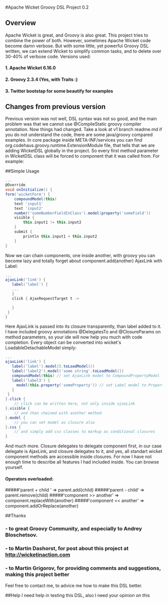 #Apache Wicket Groovy DSL Project 0.2

## Overview
Apache Wicket is great, and Groovy is also great. This project tries to combine the power of both. However, sometimes Apache Wicket code become damn verbose.
But with some little, yet powerful Groovy DSL written, we can extend Wicket to simplify common tasks, and to delete over 30-40% of verbose code.
Versions used:
#### 1. Apache Wicket 6.16.0
#### 2. Groovy 2.3.4 (Yes, with Traits :)
#### 3. Twitter bootstap for some beautify for examples

## Changes from previous version
Previous version was not well, DSL syntax was not so good, and the main problem was that we cannot use @CompileStatic groovy compiler annotation.
Now things had changed. Take a look at v1 branch readme.md if you do not understand the code, there are some java/groovy compared examples.
In core package inside META-INF/services you can find org.codehaus.groovy.runtime.ExtensionModule file, that tells that we are adding WicketDSL globally in the project.
So every first method parameter in WicketDSL class will be forced to component that it was called from. For example:

##Simple Usage
```groovy
...
@Override
void onInitialize() {
form('wicketForm') {
    compoundModel(this)
    text 'input1'
    text 'input2'
    number('someNumberFieldInClass').model(property('someField'))
    visible {
        this.input1 != this.input2
    }
    submit {
        println this.input1 + this.input2
    }
}
```

Now we can chain components, one inside another, with groovy you can become lazy and totally forget about component.add(another)
AjaxLink with Label:
```groovy
...
ajaxLink('link') {
   label('label') {
   ...
   }
   click { AjaxRequestTarget t ->

   }
 }
}
```
Here AjaxLink is passed into its closure transparently, than label added to it. I have included groovy annotations @DelegatesTo and @ClosureParams on method parameters,
so your ide will now help you much with code completion.
Every object can be converted into wicket's LoadableDetachableModel simply:
```groovy
...
ajaxLink('link') {
   label('label').model(5.toLoadModel())
   label('label2').model('some string'.toLoadModel())
   compoundModel(this) // set AjaxLink model to CompoundPropertyModel
   label('label3') {
     model(this.property('someProperty')) // set Label model to PropertyModel(this, 'someProperty')
   }
 }
}.click {
    // click can be written here, not only inside ajaxLink
}.visible {
    // and than chained with another method
}.model {
    // you can set model as closure also
}.css {
    // and simply add css classes to markup as conditional closures
}
```
And much more.
Closure delegates to delegate component first, in our case delegate is AjaxLink, and closure delegates to it, and yes, all standart wicket component methods are accessible inside closures.
For now I have not enough time to describe all features I had included inside. You can browse yourself.

#### Operators overloaded:
#####'parent + child ' => parent.add(child)
#####'parent - child' => parent.remove(child)
#####'component >> another' => component.replaceWith(another)
#####'component << another' => component.addOrReplace(another)

##Thanks

### - to great Groovy Community, and especially to Andrey Bloschetsov.
### - to Martin Dashorst, for post about this project at http://wicketinaction.com
### - to Martin Grigorov, for providing comments and suggestions, making this project better

Feel free to contact me, to advice me how to make this DSL better.

##Help
I need help in testing this DSL, also I need your opinion on this